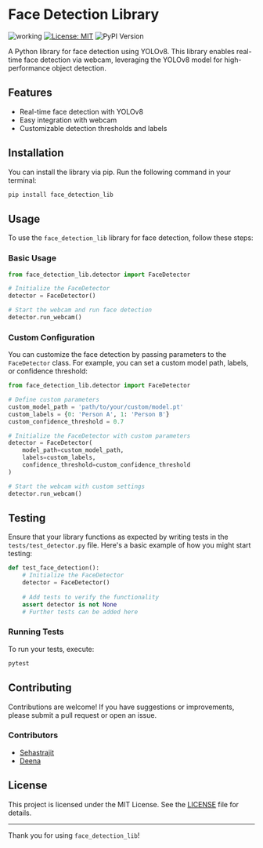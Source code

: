
# Face Detection Library

![working](https://img.shields.io/badge/status-working-brightgreen)
[![License: MIT](https://img.shields.io/badge/License-MIT-yellow.svg)](https://opensource.org/licenses/MIT)
![PyPI Version](https://img.shields.io/pypi/v/face_detection_lib)

A Python library for face detection using YOLOv8. This library enables real-time face detection via webcam, leveraging the YOLOv8 model for high-performance object detection.

## Features

- Real-time face detection with YOLOv8
- Easy integration with webcam
- Customizable detection thresholds and labels

## Installation

You can install the library via pip. Run the following command in your terminal:

```bash
pip install face_detection_lib
```

## Usage

To use the `face_detection_lib` library for face detection, follow these steps:

### Basic Usage

```python
from face_detection_lib.detector import FaceDetector

# Initialize the FaceDetector
detector = FaceDetector()

# Start the webcam and run face detection
detector.run_webcam()
```

### Custom Configuration

You can customize the face detection by passing parameters to the `FaceDetector` class. For example, you can set a custom model path, labels, or confidence threshold:

```python
from face_detection_lib.detector import FaceDetector

# Define custom parameters
custom_model_path = 'path/to/your/custom/model.pt'
custom_labels = {0: 'Person A', 1: 'Person B'}
custom_confidence_threshold = 0.7

# Initialize the FaceDetector with custom parameters
detector = FaceDetector(
    model_path=custom_model_path,
    labels=custom_labels,
    confidence_threshold=custom_confidence_threshold
)

# Start the webcam with custom settings
detector.run_webcam()
```

## Testing

Ensure that your library functions as expected by writing tests in the `tests/test_detector.py` file. Here's a basic example of how you might start testing:

```python
def test_face_detection():
    # Initialize the FaceDetector
    detector = FaceDetector()
    
    # Add tests to verify the functionality
    assert detector is not None
    # Further tests can be added here
```

### Running Tests

To run your tests, execute:

```bash
pytest
```

## Contributing

Contributions are welcome! If you have suggestions or improvements, please submit a pull request or open an issue.

### Contributors
- [Sehastrajit](https://github.com/Sehastrajit)
- [Deena](https://github.com/Deena1412)




## License

This project is licensed under the MIT License. See the [LICENSE](LICENSE) file for details.

---

Thank you for using `face_detection_lib`!
